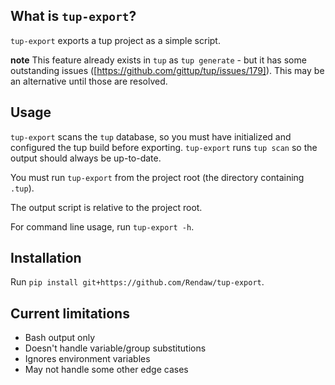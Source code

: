 ## What is `tup-export`?

`tup-export` exports a tup project as a simple script.

**note** This feature already exists in `tup` as `tup generate` - but it has some outstanding issues ([https://github.com/gittup/tup/issues/179]).  This may be an alternative until those are resolved.

## Usage

`tup-export` scans the `tup` database, so you must have initialized and configured the tup build before exporting.  `tup-export` runs `tup scan` so the output should always be up-to-date.

You must run `tup-export` from the project root (the directory containing `.tup`).

The output script is relative to the project root.

For command line usage, run `tup-export -h`.

## Installation

Run `pip install git+https://github.com/Rendaw/tup-export`.

## Current limitations

- Bash output only
- Doesn't handle variable/group substitutions
- Ignores environment variables
- May not handle some other edge cases
